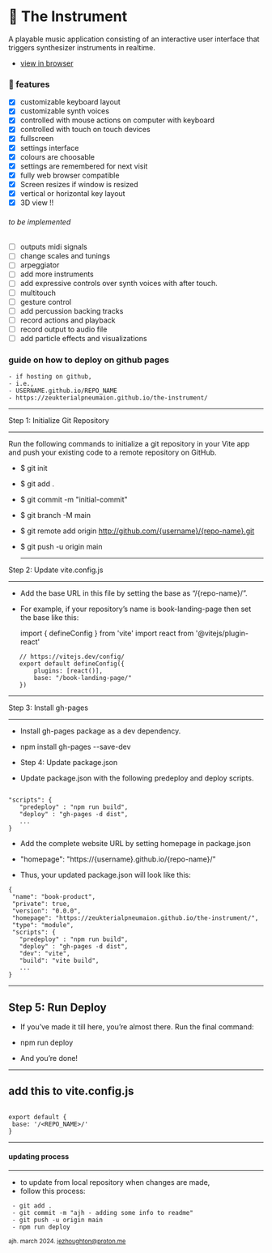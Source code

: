 #  🎹 The Instrument

A playable music application consisting of an interactive user interface that triggers synthesizer instruments in realtime.

- [view in browser](https://zeukterialpneumaion.github.io/the-instrument/)


### 🌟 features 

- [x] customizable keyboard layout
- [x] customizable synth voices
- [x] controlled with mouse actions on computer with keyboard
- [x] controlled with touch on touch devices
- [x] fullscreen
- [x] settings interface
- [x] colours are choosable
- [x] settings are remembered for next visit
- [x] fully web browser compatible
- [x] Screen resizes if window is resized
- [x] vertical or horizontal key layout
- [x] 3D view !!

###### to be implemented

- [ ] outputs midi signals
- [ ] change scales and tunings
- [ ] arpeggiator
- [ ] add more instruments
- [ ] add expressive controls over synth voices with after touch.
- [ ] multitouch
- [ ] gesture control
- [ ] add percussion backing tracks
- [ ] record actions and playback
- [ ] record output to audio file
- [ ] add particle effects and visualizations

### guide on how to deploy on github pages

    - if hosting on github,
    - i.e., 
    - USERNAME.github.io/REPO_NAME
    - https://zeukterialpneumaion.github.io/the-instrument/

-------

Step 1: Initialize Git Repository

----

Run the following commands to initialize a git repository in your Vite app and push your existing code to a remote repository on GitHub.

- $ git init
- $ git add .
- $ git commit -m "initial-commit"
- $ git branch -M main
- $ git remote add origin http://github.com/{username}/{repo-name}.git
- $ git push -u origin main
  
  ---

Step 2: Update vite.config.js

---

- Add the base URL in this file by setting the base as “/{repo-name}/”. 
- For example, if your repository’s name is book-landing-page then set the base like this:

    import { defineConfig } from 'vite'
    import react from '@vitejs/plugin-react'

 ```
    // https://vitejs.dev/config/
    export default defineConfig({
        plugins: [react()],
        base: "/book-landing-page/"
    })

 ```

---
Step 3: Install gh-pages

---

- Install gh-pages package as a dev dependency.

- npm install gh-pages --save-dev

- Step 4: Update package.json

- Update package.json with the following predeploy and deploy scripts.

 ```

"scripts": {
    "predeploy" : "npm run build",
    "deploy" : "gh-pages -d dist",
    ...
}

 ```


- Add the complete website URL by setting homepage in package.json

- "homepage": "https://{username}.github.io/{repo-name}/"

- Thus, your updated package.json will look like this:

 ```
{
  "name": "book-product",
  "private": true,
  "version": "0.0.0",
  "homepage": "https://zeukterialpneumaion.github.io/the-instrument/",
  "type": "module",
  "scripts": {
    "predeploy" : "npm run build",
    "deploy" : "gh-pages -d dist",
    "dev": "vite",
    "build": "vite build",
    ...
}

 ```

---
Step 5: Run Deploy
---
- If you’ve made it till here, you’re almost there. Run the final command:

- npm run deploy

- And you’re done!

---
add this to vite.config.js
---

 ```

export default {
  base: '/<REPO_NAME>/'
}

 ```

 ---

 #### updating process
 ---

 - to update from local repository when changes are made, 
 - follow this process:

````
 - git add .
 - git commit -m "ajh - adding some info to readme"
 - git push -u origin main
 - npm run deploy

````


<sub> ajh. march 2024. jezhoughton@proton.me </sub>